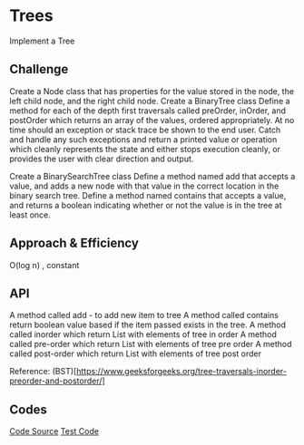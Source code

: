 # Trees
Implement a Tree

## Challenge
Create a Node class that has properties for the value stored in the node, the left child node, and the right child node.
Create a BinaryTree class
Define a method for each of the depth first traversals called preOrder, inOrder, and postOrder which returns an array of the values, ordered appropriately.
At no time should an exception or stack trace be shown to the end user. Catch and handle any such exceptions and return a printed value or operation which 
cleanly represents the state and either stops execution cleanly, or provides the user with clear direction and output.

Create a BinarySearchTree class
Define a method named add that accepts a value, and adds a new node with that value in the correct location in the binary search tree.
Define a method named contains that accepts a value, and returns a boolean indicating whether or not the value is in the tree at least once.

## Approach & Efficiency
O(log n) , constant 

## API
A method called add - to add new item to tree
A method called contains return boolean value based if the item passed exists in the tree. 
A method called inorder which return List with elements of tree in order
A method called pre-order which return List with elements of tree pre order
A method called post-order which return List with elements of tree post order

Reference:
(BST)[https://www.geeksforgeeks.org/tree-traversals-inorder-preorder-and-postorder/]

## Codes

[Code Source](https://github.com/skadariya/data-structures-and-algorithms/blob/master/code-challenges/401/src/main/java/tree/Tree.java)
[Test Code](https://github.com/skadariya/data-structures-and-algorithms/blob/master/code-challenges/401/src/test/java/tree/TreeTest.java)
